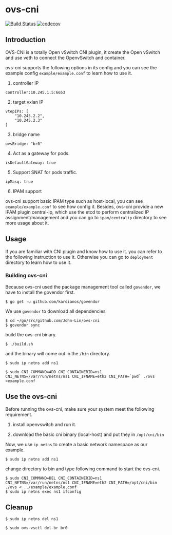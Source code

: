 # ovs-cni

[![Build Status](https://api.travis-ci.org/John-Lin/ovs-cni.svg?branch=master)](https://travis-ci.org/John-Lin/ovs-cni)
[![codecov](https://codecov.io/gh/John-Lin/ovs-cni/branch/master/graph/badge.svg)](https://codecov.io/gh/John-Lin/ovs-cni)

## Introduction

OVS-CNI is a totally Open vSwitch CNI plugin, it create the Open vSwitch and use veth to connect the OpenvSwitch and container.

ovs-cni supports the following options in its config and you can see the example config `example/example.conf` to learn how to use it.

1. controller IP

```
controller:10.245.1.5:6653
```

2. target vxlan IP

```
vtepIPs: [
    "10.245.2.2",
    "10.245.2.3"
]
```

3. bridge name

```
ovsBridge: "br0"
```

4. Act as a gateway for pods.

```
isDefaultGateway: true
```

5. Support SNAT for pods traffic.

```
ipMasq: true
```

6. IPAM support

ovs-cni support basic IPAM type such as host-local, you can see `example/example.conf` to see how config it.
Besides, ovs-cni provide a new IPAM plugin central-ip, which use the etcd to perform centralized IP assignment/management and you can go to `ipam/centralip` directory to see more usage about it.

## Usage

If you are familiar with CNI plugin and know how to use it. you can refer to the following instruction to use it.
Otherwise you can go to `deployment` directory to learn how to use it.

### Building ovs-cni

Because ovs-cni used the package management tool called `govendor`, we have to install the govendor first.

```
$ go get -u github.com/kardianos/govendor
```

We use `govendor` to download all dependencies

```
$ cd ~/go/src/github.com/John-Lin/ovs-cni
$ govendor sync
```

build the ovs-cni binary.

```
$ ./build.sh
```
and the binary will come out in the `/bin` directory.

```
$ sudo ip netns add ns1

$ sudo CNI_COMMAND=ADD CNI_CONTAINERID=ns1 CNI_NETNS=/var/run/netns/ns1 CNI_IFNAME=eth2 CNI_PATH=`pwd` ./ovs <example.conf
```

## Use the ovs-cni

Before running the ovs-cni, make sure your system meet the following requirement.

1. install openvswitch and run it.

2. download the basic cni binary (local-host) and put they in `/opt/cni/bin`

Now, we use `ip netns` to create a basic network namespace as our example.

```
$ sudo ip netns add ns1
```

change directory to bin and type following command to start the ovs-cni.

```
$ sudo CNI_COMMAND=DEL CNI_CONTAINERID=ns1 CNI_NETNS=/var/run/netns/ns1 CNI_IFNAME=eth2 CNI_PATH=/opt/cni/bin ./ovs < ../example/example.conf
$ sudo ip netns exec ns1 ifconfig
```

## Cleanup

```
$ sudo ip netns del ns1

$ sudo ovs-vsctl del-br br0
```
